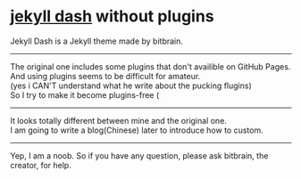 # [jekyll dash](https://github.com/bitbrain/jekyll-dash) without plugins

Jekyll Dash is a Jekyll theme made by bitbrain.  

---

The original one includes some plugins that don't availible on GitHub Pages.  
And using plugins seems to be difficult for amateur.  
(yes i CAN'T understand what he write about the pucking flugins)   
So I try to make it become plugins-free (  

---

It looks totally different between mine and the original one.  
I am going to write a blog(Chinese) later to introduce how to custom.

---

Yep, I am a noob. So if you have any question, please ask bitbrain, the creator, for help.  
